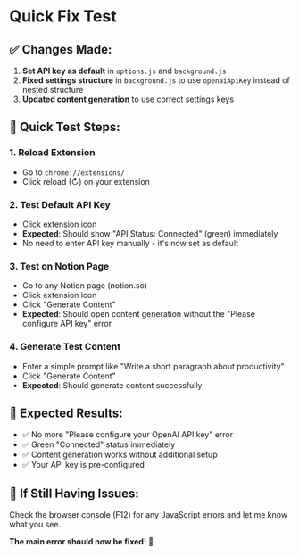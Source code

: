 # Quick Fix Test 

## ✅ **Changes Made:**

1. **Set API key as default** in `options.js` and `background.js`
2. **Fixed settings structure** in `background.js` to use `openaiApiKey` instead of nested structure
3. **Updated content generation** to use correct settings keys

## 🧪 **Quick Test Steps:**

### 1. Reload Extension
- Go to `chrome://extensions/`
- Click reload (↻) on your extension

### 2. Test Default API Key
- Click extension icon
- **Expected**: Should show "API Status: Connected" (green) immediately
- No need to enter API key manually - it's now set as default

### 3. Test on Notion Page
- Go to any Notion page (notion.so)
- Click extension icon
- Click "Generate Content"
- **Expected**: Should open content generation without the "Please configure API key" error

### 4. Generate Test Content
- Enter a simple prompt like "Write a short paragraph about productivity"
- Click "Generate Content"
- **Expected**: Should generate content successfully

## 🎯 **Expected Results:**
- ✅ No more "Please configure your OpenAI API key" error
- ✅ Green "Connected" status immediately 
- ✅ Content generation works without additional setup
- ✅ Your API key is pre-configured

## 🐛 **If Still Having Issues:**

Check the browser console (F12) for any JavaScript errors and let me know what you see.

**The main error should now be fixed!** 🎉 